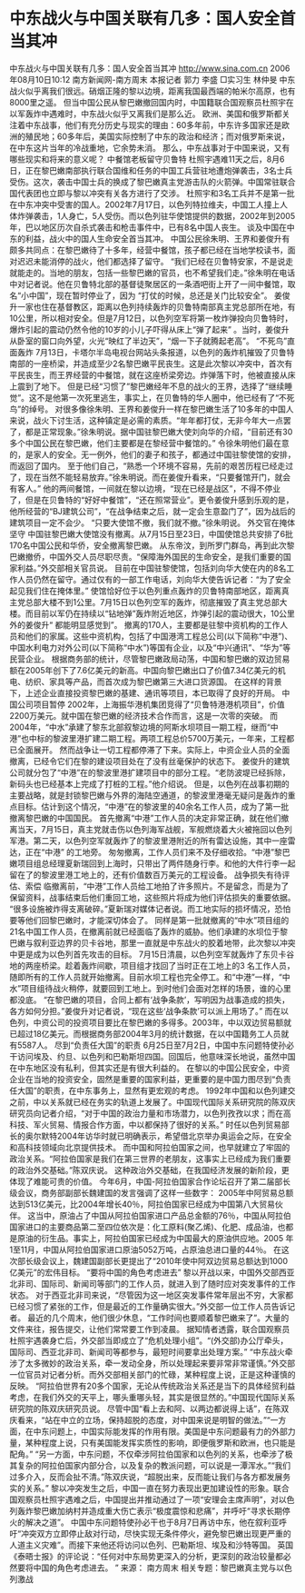 # 中东战火与中国关联有几多：国人安全首当其冲

中东战火与中国关联有几多：国人安全首当其冲
http://www.sina.com.cn 2006年08月10日10:12 南方新闻网-南方周末
本报记者 郭力 李盛
□实习生 林仲旻
中东战火似乎离我们很远。硝烟正隆的黎以边境，距离我国最西端的帕米尔高原，也有8000里之遥。
但当中国公民从黎巴嫩撤回国内时，中国籍联合国观察员杜照宇在以军轰炸中遇难时，中东战火似乎又离我们是那么近。
欧洲、美国和俄罗斯都关注着中东战事，他们有充分历史与现实的理由：60多年前，中东许多国家还是欧洲的殖民地；60多年后，美国实际控制了中东的政治和经济；而对俄罗斯来说，在中东这片当年的冷战重地，它余势未消。
那么，中东战事对于中国来说，又有哪些现实和将来的意义呢？
中餐馆老板留守贝鲁特
杜照宇遇难11天之后，8月6日，正在黎巴嫩南部执行联合国维和任务的中国工兵营驻地遭炮弹袭击，3名士兵受伤。这次，袭击中国士兵的换成了黎巴嫩真主党游击队的火箭弹。中国常驻联合国代表团也立即与黎以冲突有关各方进行了交涉。
杜照宇和3名工兵并不是第一批在中东冲突中受害的国人。2002年7月17日，以色列特拉维夫，中国工人撞上人体炸弹袭击，1人身亡，5人受伤。而以色列驻华使馆提供的数据，2002年到2005年，巴以地区历次自杀式袭击和枪击事件中，已有8名中国人丧生。
谈及中国在中东的利益，战火中的国人生命安全首当其冲。
中国公民徐朱明、王界和姜俊升有颇多共同点：在黎巴嫩待了十多年，经营中餐馆，孩子都已经在当地学校读书，面对迟迟未能消停的战火，他们都选择了留守。
“我们已经在贝鲁特安家，不是说走就能走的。当地的朋友，包括一些黎巴嫩的官员，也不希望我们走。”徐朱明在电话中对记者说。他在贝鲁特北部的基督徒聚居区的一条酒吧街上开了一间中餐馆，取名“小中国”，现在暂时停业了，因为 “打仗的时候，总还是关门比较安全”。
姜俊升一家也住在基督教区，距离以色列持续轰炸的贝鲁特南部真主党总部所在地，有10公里，所以相对安全。但是7月12日，以色列空军将第一枚炸弹投向贝鲁特时，爆炸引起的震动仍然令他的10岁的小儿子吓得从床上“弹了起来” 。当时，姜俊升从卧室的窗口向外望，火光“映红了半边天”，“烟一下子就腾起老高”。
“不死鸟”直面轰炸
7月13日，卡塔尔半岛电视台网站头条报道，以色列的轰炸机摧毁了贝鲁特南部的一座桥梁，并造成至少2名黎巴嫩平民丧生。这是此次黎以冲突中，首次有平民丧生，而王界经营的中餐馆，就在这座桥梁旁边。炸弹落下时，他被直接从床上震到了地下。
但是已经“习惯了”黎巴嫩经年不息的战火的王界，选择了“继续睡觉”。这不是他第一次死里逃生，事实上，在贝鲁特的华人圈中，他已经有了“不死鸟”的绰号。
对很多像徐朱明、王界和姜俊升一样在黎巴嫩生活了10多年的中国人来说，战火下讨生活，这种镇定是必需的素质。“年年都打仗，无非今年大一点罢了，都是正常现象。”徐朱明说。据中国驻黎巴嫩大使刘向华的介绍，“目前还有30多个中国公民在黎巴嫩，他们主要都是在黎经营中餐馆的。”
令徐朱明他们最在意的，是家人的安全。无一例外，他们的妻子和孩子，都通过中国驻黎使馆的安排，而返回了国内。
至于他们自己，“熟悉一个环境不容易，先前的艰苦历程已经走过了，现在当然不能轻易放弃。”徐朱明说。而在姜俊升看来，“只要餐馆开门，就会有客人。”
他的两间餐馆，一间就在黎以边境，“现在已经是战区”，不得不停业了，但是在贝鲁特的“好好中餐馆”，“还在照常营业”。更令姜俊升感到乐观的是，他所经营的“BJ建筑公司”，“在战争结束之后，就一定会生意盈门了”，因为战后的建筑项目一定不会少。
“只要大使馆不撤，我们就不撤。”徐朱明说。
外交官在掩体坚守
中国驻黎巴嫩大使馆没有撤离。从7月15日至23日，中国使馆总共安排了6批170名中国公民和华侨，安全撤离黎巴嫩。
从东帝汶，到所罗门群岛，再到此次黎巴嫩撤侨，中国外交人员尽职尽责。“保障海外国民的生命安全，是我们重要的国家利益。”外交部相关官员说。
目前在中国驻黎使馆，包括刘向华大使在内的8名工作人员仍然在留守。通过仅有的一部工作电话，刘向华大使告诉记者：“为了安全起见我们住在掩体里。”
使馆恰好位于以色列重点轰炸的贝鲁特南部地区，距离真主党总部大楼不到1公里。7月15日以色列空军的轰炸，彻底摧毁了真主党总部大楼。而目前以军仍在持续以“钻地弹”轰炸附近地区，炸弹引起的震动很大，10公里外的姜俊升“ 都能明显感觉到”。
撤离的170人，主要都是驻黎中资机构的工作人员和他们的家属。这些中资机构，包括了中国港湾工程总公司(以下简称“中港”)、中国水利电力对外公司(以下简称“中水”)等国有企业，以及“中兴通讯”、“华为”等民营企业。
根据商务部的统计，尽管黎巴嫩政局动荡，中国和黎巴嫩的双边贸易额在2005年创下了7.6亿美元的新高。中国向黎巴嫩出口了价值7.34亿美元的机电、纺织、家具等产品，而首次成为黎巴嫩第三大进口货源国。
在这样的背景下，上述企业直接投资黎巴嫩的基建、通讯等项目，本已取得了良好的开局。
中国公司项目暂停
2002年，上海振华港机集团竞得了“贝鲁特港港机项目”，价值2200万美元。就中国在黎巴嫩的经济技术合作而言，这是一次零的突破。
而2004年，“中水”承建了黎东北部叙黎边境的阿斯水坝项目一期工程，继而“中港”也中标的黎波里港扩建二期工程。两项工程总价5700万美元，一年来，工程都已全面展开。
然而战争让一切工程都停滞了下来。实际上，中资企业人员的全面撤离，已经令它们在黎的建设项目处在了没有丝毫保护的状态下。
姜俊升的建筑公司就分包了“中港”在的黎波里港扩建项目中的部分工程。“老防波堤已经拆除，新码头也已经基本上完成了打桩的工程。”他介绍说。
但是，以色列在战事初期的主要战略，就是封锁黎巴嫩与外界的海陆空通道，的黎波里港毫无疑问是轰炸的重点目标。估计到这个情况，“中港”在的黎波里的40余名工作人员，成为了第一批撤离黎巴嫩的中国国民。
首先撤离“中港”工作人员的决定非常正确，就在他们撤离当天，7月15日，真主党就击伤以色列海军战舰，军舰燃烧着大火被拖回以色列军港。第二天，以色列空军就轰炸了的黎波里港附近的所有雷达设施，其中一座雷达，正在“中港” 的工地旁。
匆匆撤离，工作人员们来不及仔细收拾。“中港”黎巴嫩项目组总经理夏新瑞回到上海时，只带出了两件随身行李。和他的大件行李一起留在了的黎波里港工地上的，还有价值数百万美元的工程设备。
战争损失有待评估、索偿
临撤离前，“中港”工作人员给工地拍了许多照片。不是留念，而是为了保留资料，战事结束后他们重回工地，这些照片将成为他们评估损失的重要依据。
“很多设施被炸得支离破碎。”夏新瑞对媒体记者说。而工地实际的损坏情况，恐怕要等他们回黎巴嫩时，才能深切体会了。
同样是第一批就撤离的“中水”项目组的21名中国工作人员，在撤离前就已经面临了轰炸的威胁。他们承建的水坝位于黎巴嫩与叙利亚边界的贝卡谷地，那里一直就是中东战火的胶着地带，此次黎以冲突中更是成为以色列首先攻击的目标。
7月15日清晨，以色列空军就轰炸了东贝卡谷地的两座桥梁。趁着轰炸间歇，项目组才找回了当时正在工地上的3 名工作人员，随即所有的工作人员就开始撤离。目前水坝工程也完全停工。和“中港”一样，“中水”项目组待战火稍停，就要回到工地上。到时他们会面对怎样的场景，谁的心里都没底。
“在黎巴嫩的项目，合同上都有‘战争条款’，写明因为战事造成的损失，各方如何分担。”姜俊升对记者说，“现在这些‘战争条款’可以派上用场了。”
而在以色列，中资公司的投资项目要比在黎巴嫩的多得多。2003年，中以双边贸易额就已超过18亿美元。而根据商务部2004年3月的统计数据，在以中国籍务工人员就有5587人。
尽到“负责任大国”的职责
6月25日至7月2日，中国中东问题特使孙必干访问埃及、约旦、以色列和巴勒斯坦四国。回国后，他意味深长地说，虽然中国在中东地区没有私利，但其实还是有很大利益的。
在黎以的中国公民安全，中资企业在当地的投资安全，固然是重要的国家利益，更重要的是中国力图尽到“负责任大国”的职责，在中东事务上，显然有更宏观的考虑。
1992年中国和以色列建交之前，中以关系就已经在务实的轨道上发展了。中国现代国际关系研究院的陈双庆研究员向记者介绍，“对于中国的政治力量和市场潜力，以色列孜孜以求；而在高科技、军火贸易、情报合作方面，中以都保持了很好的关系。”
时任以色列贸易部长的奥尔默特2004年访华时就已明确表示，希望借北京举办奥运会之际，在安全和高科技领域向北京提供技术。
而中国和阿拉伯国家之间，也早就建立了牢固的政治关系。“阿拉伯国家是我们在第三世界的老朋友，这事实上已经成为我们重要的政治外交基础。”陈双庆说。
这种政治外交基础，在我国经济发展的新阶段，更体现了难能可贵的价值。
今年6月，中国-阿拉伯国家合作论坛召开了第二届部长级会议，商务部副部长魏建国的发言强调了这样一些数字： 2005年中阿贸易总额达到513亿美元，比2004年增长40％，阿拉伯国家已经成为中国第八大贸易伙伴。
这当中，原油占了中国从阿拉伯国家进口产品总金额的76％，中国从阿拉伯国家进口的主要商品第二至四位依次是：化工原料(聚乙烯)、化肥、成品油，也都是原油的衍生品。事实上，阿拉伯国家已经成为中国最大的原油供应地。2005 年1至11月，中国从阿拉伯国家进口原油5052万吨，占原油总进口量的44％。
在这次部长级会议上，魏建国副部长更提出了“2010年使中阿双边贸易总额达到1000亿美元”的宏伟目标。
“要将中国的角色考虑进去”
黎以开战以来，中国外交部西亚北非司、国际司、新闻司等部门的工作人员，就进入到了随时应对突发事件的工作状态。
对于西亚北非司来说，“尽管因为这一地区突发事件常年层出不穷，大家都已经习惯了紧张的工作，但是最近的工作量确实很大。”外交部一位工作人员告诉记者。
最近的几个周末，他们很少休息，“工作时间也要顺着黎巴嫩来了”。大量的文件来往，报告提交，让他们常常要工作到凌晨。
据知情者透露，联合国观察员杜照宇遇袭身亡后，外交部当即成立了“危机处理小组”。“(外交部)办公厅牵头，国际司、西亚北非司、新闻司等都参与，最短时间要拿出处理方案。”
“中东战火牵涉了太多微妙的政治关系，牵一发动全身，所以处理起来要非常非常谨慎。”外交部一位官员对记者分析。而外交部相关部门的忙碌，某种程度上说，正是这种谨慎的反映。
“阿拉伯世界有20多个国家，无论从传统政治关系还是当下的具体经贸利益考虑，在我们外交的天平上，哪头重哪头轻，其实是很显然的。”中国现代国际关系研究院的陈双庆研究员说。
尽管中国“看上去和阿、以两边都说得上话”，在陈双庆看来，“站在中立的立场，保持超脱的态度，对中国来说是明智的做法。”“一方面，在中东问题上，中国实际能发挥的作用有限。美国是中东问题最有力的外部力量，某种程度上说，只有美国能发挥实质性的影响，即便俄罗斯和欧洲，也只能是配角。”
“另一方面，中东问题，不仅牵涉阿拉伯国家和以色列的关系，也牵涉了极其复杂的阿拉伯国家内部分合，以及复杂的教派问题，可以说是一潭浑水。”“我们过多介入，反而会扯不清。”陈双庆说，“超脱出来，反而能让我们与各方都发展务实的关系。”
黎以冲突发生之后，中国一直在努力表现出更加建设性的形象。联合国观察员杜照宇遇难之后，中国提出并推动通过了一项“安理会主席声明”，对以色列轰炸黎巴嫩加纳村并造成重大伤亡表示“极度震惊和悲痛”，并呼吁“寻求长期停火的解决之道”。
中国中东问题特使孙必干也于8月7日再访中东，他在叙利亚呼吁“冲突双方立即停止敌对行动，尽快实现无条件停火，避免黎巴嫩出现更严重的人道主义灾难”。而接下来他还将访问以色列、巴勒斯坦、埃及和沙特等国。
英国《泰晤士报》的评论说：“任何对中东局势更深入的分析，更深刻的政治较量都必然要将中国的角色考虑进去。 ” 来源：
南方周末
相关专题：黎巴嫩真主党与以色列激战 

